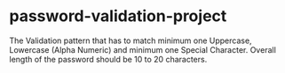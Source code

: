 # password-validation-project
The Validation pattern that has to match minimum one Uppercase, Lowercase (Alpha Numeric) and minimum one Special Character. Overall length of the password should be 10 to 20 characters.
